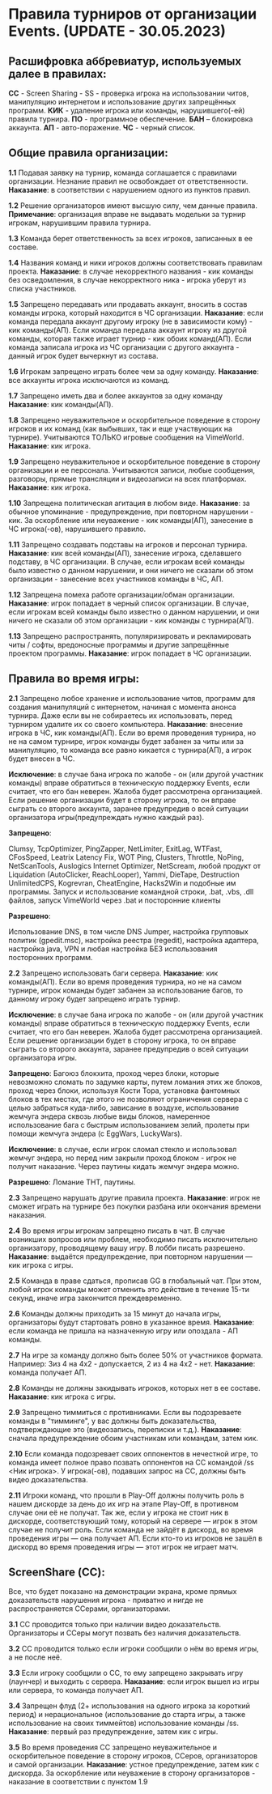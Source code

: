 # Правила турниров от организации Events. (UPDATE - 30.05.2023)
## Расшифровка аббревиатур, используемых далее в правилах:

**СС** - Screen Sharing - SS - проверка игрока на использовании читов, манипуляцию интернетом и использование других запрещённых программ.
**КИК** - удаление игрока или команды, нарушившего(-ей) правила турнира.
**ПО** - программное обеспечение.
**БАН** – блокировка аккаунта.
**АП** - авто-поражение.
**ЧС** - черный список.

## Общие правила организации:

**1.1** Подавая заявку на турнир, команда соглашается с правилами организации. Незнание правил не освобождает от ответственности.
**Наказание**: в соответствии с нарушением одного из пунктов правил.

**1.2** Решение организаторов имеют высшую силу, чем данные правила.
**Примечание**: организация вправе не выдавать модельки за турнир игрокам, нарушившим правила турнира.

**1.3** Команда берет ответственность за всех игроков, записанных в ее составе.

**1.4** Названия команд и ники игроков должны соответствовать правилам проекта.
**Наказание**: в случае некорректного названия - кик команды без осведомления, в случае некорректного ника - игрока уберут из списка участников.

**1.5** Запрещено передавать или продавать аккаунт, вносить в состав команды игрока, который находится в ЧС организации.
**Наказание**: если команда передала аккаунт другому игроку (не в зависимости кому) - кик команды(АП). Если команда передала аккаунт игроку из другой команды, которая также играет турнир - кик обоих команд(АП). Если команда записала игрока из ЧС организации с другого аккаунта - данный игрок будет вычеркнут из состава.

**1.6** Игрокам запрещено играть более чем за одну команду.
**Наказание**: все аккаунты игрока исключаются из команд.

**1.7** Запрещено иметь два и более аккаунтов за одну команду
**Наказание**: кик команды(АП).

**1.8** Запрещено неуважительное и оскорбительное поведение в сторону игроков и их команд (как выбывших, так и еще участвующих на турнире). Учитываются ТОЛЬКО игровые сообщения на VimeWorld.
**Наказание**: кик игрока.

**1.9** Запрещено неуважительное и оскорбительное поведение в сторону организации и ее персонала. Учитываются записи, любые сообщения, разговоры, прямые трансляции и видеозаписи на всех платформах.
**Наказание**: кик игрока.

**1.10** Запрещена политическая агитация в любом виде.
**Наказание**: за обычное упоминание - предупреждение, при повторном нарушении - кик. За оскорбление или неуважение - кик команды(АП), занесение в ЧС игрока(-ов), нарушившего правило.

**1.11** Запрещено создавать подставы на игроков и персонал турнира.
**Наказание**: кик всей команды(АП), занесение игрока, сделавшего подставу, в ЧС организации. В случае, если игрокам всей команды было известно о данном нарушении, и они ничего не сказали об этом организации - занесение всех участников команды в ЧС, АП.

**1.12** Запрещена помеха работе организации/обман организации.
**Наказание**: игрок попадает в черный список организации. В случае, если игрокам всей команды было известно о данном нарушении, и они ничего не сказали об этом организации - кик команды с турнира(АП).

**1.13** Запрещено распространять, популяризировать и рекламировать читы / софты, вредоносные программы и другие запрещённые проектом программы.
**Наказание**: игрок попадает в ЧС организации.

## Правила во время игры:

**2.1** Запрещено любое хранение и использование читов, программ для создания манипуляций с интернетом, начиная с момента анонса турнира. Даже если вы не собираетесь их использовать, перед турниром удалите их со своего компьютера.
**Наказание**: внесение игрока в ЧС, кик команды(АП). Если во время проведения турнира, но не на самом турнире, игрок команды будет забанен за читы или за манипуляцию, то команда все равно кикается с турнира(АП), а игрок будет внесен в ЧС.

**Исключение**: в случае бана игрока по жалобе - он (или другой участник команды) вправе обратиться в техническую поддержку Events, если считает, что его бан неверен. Жалоба будет рассмотрена организацией. Если решение организации будет в сторону игрока, то он вправе сыграть со второго аккаунта, заранее предупредив о всей ситуации организатора игры(предупреждать нужно каждый раз).

**Запрещено**:

Clumsy, TcpOptimizer, PingZapper, NetLimiter, ExitLag, WTFast, CFosSpeed, Leatrix Latency Fix, WOT Ping, Clusters, Throttle, NoPing, NetScanTools, Auslogics Internet Optimizer, NetScream, любой продукт от Liquidation (AutoClicker, ReachLooper), Yammi, DieTape, Destruction UnlimitedCPS, Kogrevran, CheatEngine, Hacks2Win и подобные им программы. Запуск и использование командной строки, .bat, .vbs, .dll файлов, запуск VimeWorld через .bat и посторонние клиенты

**Разрешено**:

Использование DNS, в том числе DNS Jumper, настройка групповых политик (gpedit.msc), настройка реестра (regedit), настройка адаптера, настройка java, VPN и любая настройка БЕЗ использования посторонних программ.

**2.2** Запрещено использовать баги сервера.
**Наказание**: кик команды(АП). Если во время проведения турнира, но не на самом турнире, игрок команды будет забанен за использование багов, то данному игроку будет запрещено играть турнир.

**Исключение**: в случае бана игрока по жалобе - он (или другой участник команды) вправе обратиться в техническую поддержку Events, если считает, что его бан неверен. Жалоба будет рассмотрена организацией. Если решение организации будет в сторону игрока, то он вправе сыграть со второго аккаунта, заранее предупредив о всей ситуации организатора игры.

**Запрещено**:
Багоюз блокхита, проход через блоки, которые невозможно сломать по задумке карты, путем ломания этих же блоков, проход через блоки, используя Кости Тора, установка фантомных блоков в тех местах, где этого не позволяют ограничения сервера с целью забраться куда-либо, зависание в воздухе, использование жемчуга эндера сквозь любые виды блоков, намеренное использование бага с быстрым использованием зелий, пролеты при помощи жемчуга эндера (с EggWars, LuckyWars).

**Исключение**: в случае, если игрок сломал стекло и использовал жемчуг эндера, но перед ним закрыли проход блоком - игрок не получит наказание. Через паутины кидать жемчуг эндера можно.

**Разрешено**:
Ломание ТНТ, паутины.

**2.3** Запрещено нарушать другие правила проекта.
**Наказание**: игрок не сможет играть на турнире без покупки разбана или окончания времени наказания.

**2.4** Во время игры игрокам запрещено писать в чат. В случае возникших вопросов или проблем, необходимо писать исключительно организатору, проводящему вашу игру. В лобби писать разрешено.
**Наказание**: выдаётся предупреждение, при повторном нарушении — кик игрока с игры.

**2.5** Команда в праве сдаться, прописав GG в глобальный чат. При этом, любой игрок команды может отменить это действие в течение 15-ти секунд, иначе игра закончится преждевременно.

**2.6** Команды должны приходить за 15 минут до начала игры, организаторы будут стартовать ровно в указанное время.
**Наказание**: если команда не пришла на назначенную игру или опоздала - АП команды.

**2.7** На игре за команду должно быть более 50% от участников формата. Например: 3из 4 на 4x2 - допускается, 2 из 4 на 4x2 - нет.
**Наказание**: команда получает АП.

**2.8** Команды не должны закидывать игроков, которых нет в ее составе.
**Наказание**: кик игрока с игры.

**2.9** Запрещено тиммиться с противниками. Если вы подозреваете команды в "тимминге", у вас должны быть доказательства, подтверждающие это (видеозапись, переписки и т.д.).
**Наказание**: сначала предупреждение обоим участникам или командам, затем кик.

**2.10** Если команда подозревает своих оппонентов в нечестной игре, то команда имеет полное право позвать оппонентов на СС командой /ss <Ник игрока>. У игрока(-ов), подавших запрос на СС, должны быть видео доказательства.

**2.11** Игроки команд, что прошли в Play-Off должны получить роль в нашем дискорде за день до их игр на этапе Play-Off, в противном случае они её не получат. Так же, если у игрока не стоит ник в дискорде, соответствующий тому, который на сервере — игрок в этом случае не получит роль. Если команда не зайдёт в дискорд, во время проведения игры — она получает АП. Если кто-то из игроков не зашёл в дискорд во время проведения игры — этот игрок не играет матч.

## ScreenShare (СС):

Все, что будет показано на демонстрации экрана, кроме прямых доказательств нарушения игрока - приватно и нигде не распространяется ССерами, организаторами.

**3.1** СС проводится только при наличии видео доказательств. Организаторы и ССеры могут позвать без наличия доказательств.

**3.2** СС проводится только если игроки сообщили о нём во время игры, а не после неё.

**3.3** Если игроку сообщили о СС, то ему запрещено закрывать игру (лаунчер) и выходить с сервера.
**Наказание**: если игрок вышел из игры или сервера, то команда получает АП.

**3.4** Запрещен флуд (2+ использования на одного игрока за короткий период) и нерациональное (использование до старта игры, а также использование на своих тиммейтов) использование команды /ss.
**Наказание**: первый раз предупреждение, затем кик с игры.

**3.5** Во время проведения СС запрещено неуважительное и оскорбительное поведение в сторону игроков, ССеров, организаторов и самой организации.
**Наказание**: устное предупреждение, затем кик с дискорда. За оскорбление или неуважение в сторону организаторов - наказание в соответствии с пунктом 1.9